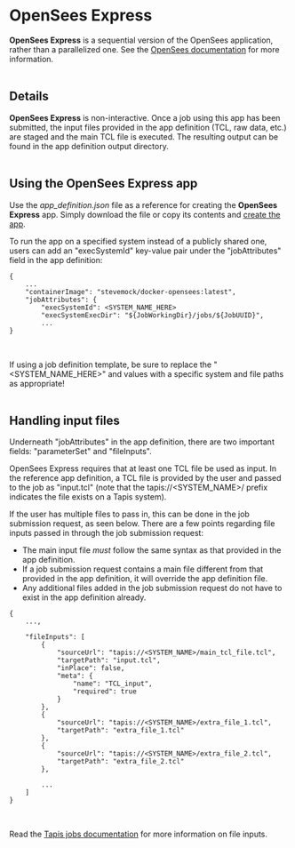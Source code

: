 # OpenSees Express

**OpenSees Express** is a sequential version of the OpenSees application, rather than a parallelized one. See the [OpenSees documentation](https://opensees.berkeley.edu/wiki/index.php/OpenSees_User) for more information. 
<br><br>


## Details

**OpenSees Express** is non-interactive. Once a job using this app has been submitted, the input files provided in the app definition (TCL, raw data, etc.) are staged and the main TCL file is executed. The resulting output can be found in the app definition output directory. 
<br><br>


## Using the OpenSees Express app

Use the _app_definition.json_ file as a reference for creating the **OpenSees Express** app. Simply download the file or copy its contents and [create the app](https://tapis.readthedocs.io/en/latest/technical/apps.html#creating-an-application).

To run the app on a specified system instead of a publicly shared one, users can add an "execSystemId" key-value pair under the "jobAttributes" field in the app definition:

```
{
    ...
    "containerImage": "stevemock/docker-opensees:latest",
    "jobAttributes": {
        "execSystemId": <SYSTEM_NAME_HERE>
        "execSystemExecDir": "${JobWorkingDir}/jobs/${JobUUID}",
        ...
}
``` 
<br>

If using a job definition template, be sure to replace the "<SYSTEM_NAME_HERE>" and <FILE> values with a specific system and file paths as appropriate!
<br><br> 


## Handling input files

Underneath "jobAttributes" in the app definition, there are two important fields: "parameterSet" and "fileInputs".

OpenSees Express requires that at least one TCL file be used as input. In the reference app definition, a TCL file is provided by the user and passed to the job as "input.tcl" (note that the tapis://<SYSTEM_NAME>/ prefix indicates the file exists on a Tapis system). 

If the user has multiple files to pass in, this can be done in the job submission request, as seen below. There are a few points regarding file inputs passed in through the job submission request:
* The main input file *must* follow the same syntax as that provided in the app definition.
* If a job submission request contains a main file different from that provided in the app definition, it will override the app definition file.
* Any additional files added in the job submission request do not have to exist in the app definition already.

```
{
    ...,

    "fileInputs": [
        {
            "sourceUrl": "tapis://<SYSTEM_NAME>/main_tcl_file.tcl",
            "targetPath": "input.tcl",
            "inPlace": false,
            "meta": {
                "name": "TCL_input",
                "required": true
            }
        },
        {
            "sourceUrl": "tapis://<SYSTEM_NAME>/extra_file_1.tcl",
            "targetPath": "extra_file_1.tcl"
        },
        {
            "sourceUrl": "tapis://<SYSTEM_NAME>/extra_file_2.tcl",
            "targetPath": "extra_file_2.tcl"
        },

        ...
    ]
}
```
<br>

Read the [Tapis jobs documentation](https://tapis.readthedocs.io/en/latest/technical/jobs.html#fileinputs) for more information on file inputs.